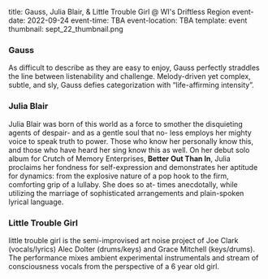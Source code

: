 title: Gauss, Julia Blair, & Little Trouble Girl @ WI's Driftless Region
event-date: 2022-09-24
event-time: TBA
event-location: TBA
template: event
thumbnail: sept_22_thumbnail.png

### Gauss

As difficult to describe as they are easy to enjoy, Gauss perfectly straddles the line between listenability and challenge. Melody-driven yet complex, subtle, and sly, Gauss defies categorization with “life-affirming intensity”.

### Julia Blair

Julia Blair was born of this world as a force to smother the disquieting agents of despair- and as a gentle soul that no- less employs her mighty voice to speak truth to power. Those who know her personally know this, and those who have heard her sing know this as well. On her debut solo album for Crutch of Memory Enterprises, **Better Out Than In**, Julia proclaims her fondness for self-expression and demonstrates her aptitude for dynamics: from the explosive nature of a pop hook to the firm, comforting grip of a lullaby. She does so at- times anecdotally, while utilizing the marriage of sophisticated arrangements and plain-spoken lyrical language.

### Little Trouble Girl

little trouble girl is the semi-improvised art noise project of Joe Clark (vocals/lyrics) Alec Dolter (drums/keys) and Grace Mitchell (keys/drums). The performance mixes ambient experimental instrumentals and stream of consciousness vocals from the perspective of a 6 year old girl.